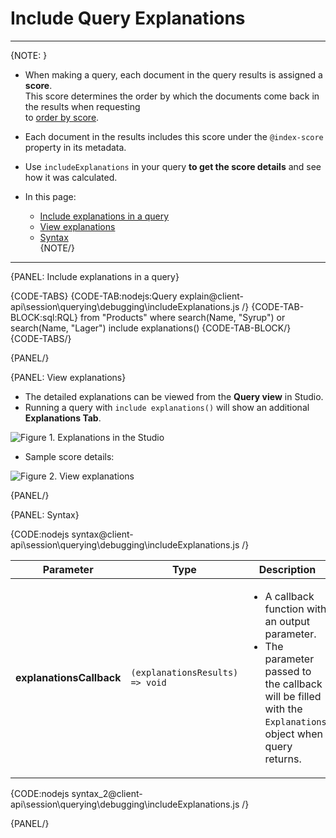 # Include Query Explanations

---

{NOTE: }

* When making a query, each document in the query results is assigned a **score**.  
  This score determines the order by which the documents come back in the results when requesting   
  to [order by score](../../../../client-api/session/querying/sort-query-results#order-by-score).

* Each document in the results includes this score under the `@index-score` property in its metadata.

* Use `includeExplanations` in your query **to get the score details** and see how it was calculated.  

* In this page:
    * [Include explanations in a query](../../../../client-api/session/querying/debugging/include-explanations#include-explanations-in-a-query)  
    * [View explanations](../../../../client-api/session/querying/debugging/include-explanations#view-explanations)  
    * [Syntax](../../../../client-api/session/querying/debugging/include-explanations#syntax)  
{NOTE/}

---

{PANEL: Include explanations in a query}

{CODE-TABS}
{CODE-TAB:nodejs:Query explain@client-api\session\querying\debugging\includeExplanations.js /}
{CODE-TAB-BLOCK:sql:RQL}
from "Products"
where search(Name, "Syrup") or search(Name, "Lager")
include explanations()
{CODE-TAB-BLOCK/}
{CODE-TABS/}

{PANEL/}

{PANEL: View explanations}

* The detailed explanations can be viewed from the **Query view** in Studio.  
* Running a query with `include explanations()` will show an additional **Explanations Tab**.

![Figure 1. Explanations in the Studio](images/include-explanations-1.png "Include explanations")

* Sample score details:

![Figure 2. View explanations](images/include-explanations-2.png "View explanation")

{PANEL/}

{PANEL: Syntax}

{CODE:nodejs syntax@client-api\session\querying\debugging\includeExplanations.js /}

| Parameter                | Type                            | Description                                                                                                                                                                    |
|--------------------------|---------------------------------|--------------------------------------------------------------------------------------------------------------------------------------------------------------------------------|
| **explanationsCallback** | `(explanationsResults) => void` | <ul><li>A callback function with an output parameter.</li><li>The parameter passed to the callback will be filled with the `Explanations` object when query returns.</li></ul> |

{CODE:nodejs syntax_2@client-api\session\querying\debugging\includeExplanations.js /}

{PANEL/}
